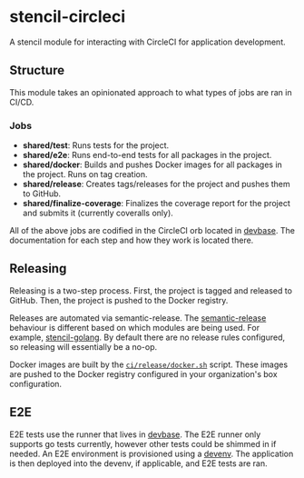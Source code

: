# stencil-circleci

A stencil module for interacting with CircleCI for application development.

## Structure

This module takes an opinionated approach to what types of jobs are ran in CI/CD.
 
### Jobs

* **shared/test**: Runs tests for the project.
* **shared/e2e**: Runs end-to-end tests for all packages in the project.
* **shared/docker**: Builds and pushes Docker images for all packages in the project. Runs on tag creation.
* **shared/release**: Creates tags/releases for the project and pushes them to GitHub.
* **shared/finalize-coverage**: Finalizes the coverage report for the project and submits it (currently coveralls only).

All of the above jobs are codified in the CircleCI orb located in [devbase](https://github.com/getoutreach/devbase/tree/main/orbs/shared). The documentation for each step and how they work is located there.

## Releasing

Releasing is a two-step process. First, the project is tagged and released to GitHub. Then, the project is pushed to the Docker registry.

Releases are automated via semantic-release. The [semantic-release](https://github.com/semantic-release/semantic-release) behaviour is different based on which modules are being used. For example, [stencil-golang](https://github.com/getoutreach/stencil-golang/blob/main/docs/releasing.md). By default there are no release rules configured, so releasing will essentially be a no-op.

Docker images are built by the [`ci/release/docker.sh`](https://github.com/getoutreach/devbase/blob/main/shell/ci/release/docker.sh) script. These images are pushed to the Docker registry configured in your organization's box configuration.

<!-- TODO(jaredallard): Need to document box in the future. Outreach lives at: getoutreach/box -->

## E2E

E2E tests use the runner that lives in [devbase](https://github.com/getoutreach/devbase/tree/main/e2e). The E2E runner only supports go tests currently, however other tests could be shimmed in if needed. An E2E environment is provisioned using a [devenv](https://github.com/getoutreach/devenv). The application is then deployed into the devenv, if applicable, and E2E tests are ran.
